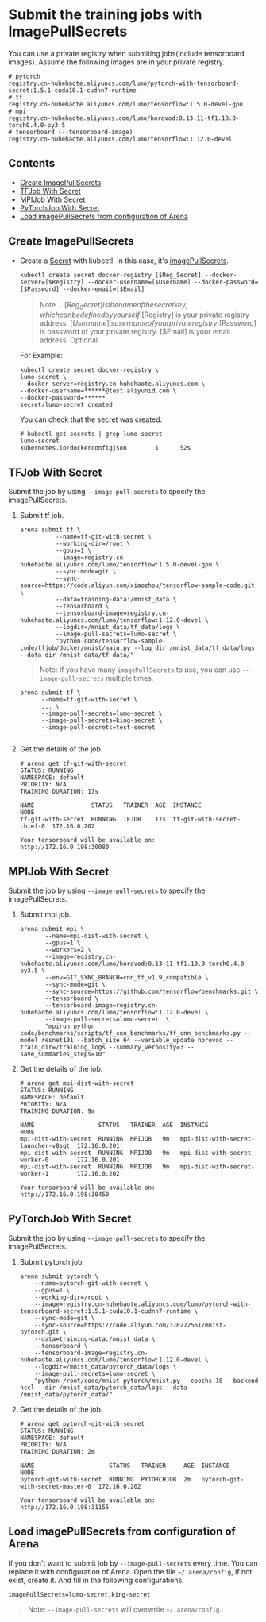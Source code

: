 # Submit the training jobs with ImagePullSecrets

You can use a private registry when submiting jobs(include tensorboard images).
Assume the following images are in your private registry.
```shell
# pytorch
registry.cn-huhehaote.aliyuncs.com/lumo/pytorch-with-tensorboard-secret:1.5.1-cuda10.1-cudnn7-runtime
# tf
registry.cn-huhehaote.aliyuncs.com/lumo/tensorflow:1.5.0-devel-gpu
# mpi
registry.cn-huhehaote.aliyuncs.com/lumo/horovod:0.13.11-tf1.10.0-torch0.4.0-py3.5
# tensorboard (--tensorboard-image)
registry.cn-huhehaote.aliyuncs.com/lumo/tensorflow:1.12.0-devel
```

## Contents
* <a href="#create_secret">Create ImagePullSecrets</a>
* <a href="#tfjob">TFJob With Secret</a>
* <a href="#mpijob">MPIJob With Secret</a>
* <a href="#pytorchjob">PyTorchJob With Secret</a>
* <a href="#arenaConfig">Load imagePullSecrets from configuration of Arena<a>


## <a name="create_secret">Create ImagePullSecrets</a>
* Create a [Secret](https://kubernetes.io/docs/concepts/configuration/secret/) with kubectl. In this case, it's [imagePullSecrets](https://kubernetes.io/docs/concepts/containers/images/). 
    ```shell script
    kubectl create secret docker-registry [$Reg_Secret] --docker-server=[$Registry] --docker-username=[$Username] --docker-password=[$Password] --docker-email=[$Email]
    ```
    > Note：
    > [$Reg_Secret] is the name of the secret key, which can be defined by yourself.
    > [$Registry] is your private registry address.
    > [$Username] is username of your private registry.
    > [$Password] is password of your private registry.
    > [$Email] is your email address, Optional.

    For Example:
    ```shell
    kubectl create secret docker-registry \
    lumo-secret \
    --docker-server=registry.cn-huhehaote.aliyuncs.com \
    --docker-username=******@test.aliyunid.com \
    --docker-password=******
    secret/lumo-secret created
    ```
    You can check that the secret was created.
    ```shell
    # kubectl get secrets | grep lumo-secret
    lumo-secret                                       kubernetes.io/dockerconfigjson        1      52s
    ```
  
## <a name="tfjob">TFJob With Secret</a> 
Submit the job by using `--image-pull-secrets` to specify the imagePullSecrets.
1. Submit tf job.
    ```shell
    arena submit tf \
              --name=tf-git-with-secret \
              --working-dir=/root \
              --gpus=1 \
              --image=registry.cn-huhehaote.aliyuncs.com/lumo/tensorflow:1.5.0-devel-gpu \
              --sync-mode=git \
              --sync-source=https://code.aliyun.com/xiaozhou/tensorflow-sample-code.git \
              --data=training-data:/mnist_data \
              --tensorboard \
              --tensorboard-image=registry.cn-huhehaote.aliyuncs.com/lumo/tensorflow:1.12.0-devel \
              --logdir=/mnist_data/tf_data/logs \
              --image-pull-secrets=lumo-secret \
              "python code/tensorflow-sample-code/tfjob/docker/mnist/main.py --log_dir /mnist_data/tf_data/logs  --data_dir /mnist_data/tf_data/"
    ```
   > Note:
   > If you have many `imagePullSecrets` to use, you can use `--image-pull-secrets` multiple times.
   ```shell
   arena submit tf \
         --name=tf-git-with-secret \
         ... \
         --image-pull-secrets=lumo-secret \
         --image-pull-secrets=king-secret \
         --image-pull-secrets=test-secret
         ...   
   ```
2. Get the details of the job.
   ```shell 
   # arena get tf-git-with-secret
   STATUS: RUNNING
   NAMESPACE: default
   PRIORITY: N/A
   TRAINING DURATION: 17s
   
   NAME                STATUS   TRAINER  AGE  INSTANCE                    NODE
   tf-git-with-secret  RUNNING  TFJOB    17s  tf-git-with-secret-chief-0  172.16.0.202
   
   Your tensorboard will be available on:
   http://172.16.0.198:30080
   ```
  
## <a name="mpijob">MPIJob With Secret</a>
Submit the job by using `--image-pull-secrets` to specify the imagePullSecrets.         
1. Submit mpi job.
   ```shell 
   arena submit mpi \
          --name=mpi-dist-with-secret \
          --gpus=1 \
          --workers=2 \
          --image=registry.cn-huhehaote.aliyuncs.com/lumo/horovod:0.13.11-tf1.10.0-torch0.4.0-py3.5 \
          --env=GIT_SYNC_BRANCH=cnn_tf_v1.9_compatible \
          --sync-mode=git \
          --sync-source=https://github.com/tensorflow/benchmarks.git \
          --tensorboard \
          --tensorboard-image=registry.cn-huhehaote.aliyuncs.com/lumo/tensorflow:1.12.0-devel \
          --image-pull-secrets=lumo-secret  \
          "mpirun python code/benchmarks/scripts/tf_cnn_benchmarks/tf_cnn_benchmarks.py --model resnet101 --batch_size 64 --variable_update horovod --train_dir=/training_logs --summary_verbosity=3 --save_summaries_steps=10"
   ```
2. Get the details of the job.
   ```shell 
   # arena get mpi-dist-with-secret
   STATUS: RUNNING
   NAMESPACE: default
   PRIORITY: N/A
   TRAINING DURATION: 9m
    
   NAME                  STATUS   TRAINER  AGE  INSTANCE                             NODE
   mpi-dist-with-secret  RUNNING  MPIJOB   9m   mpi-dist-with-secret-launcher-v8sgt  172.16.0.201
   mpi-dist-with-secret  RUNNING  MPIJOB   9m   mpi-dist-with-secret-worker-0        172.16.0.201
   mpi-dist-with-secret  RUNNING  MPIJOB   9m   mpi-dist-with-secret-worker-1        172.16.0.202
    
   Your tensorboard will be available on:
   http://172.16.0.198:30450
   ```

## <a name="pytorchjob">PyTorchJob With Secret</a>     
Submit the job by using `--image-pull-secrets` to specify the imagePullSecrets.  
1. Submit pytorch job.
   ```shell
   arena submit pytorch \
       --name=pytorch-git-with-secret \
       --gpus=1 \
       --working-dir=/root \
       --image=registry.cn-huhehaote.aliyuncs.com/lumo/pytorch-with-tensorboard-secret:1.5.1-cuda10.1-cudnn7-runtime \
       --sync-mode=git \
       --sync-source=https://code.aliyun.com/370272561/mnist-pytorch.git \
       --data=training-data:/mnist_data \
       --tensorboard \
       --tensorboard-image=registry.cn-huhehaote.aliyuncs.com/lumo/tensorflow:1.12.0-devel \
       --logdir=/mnist_data/pytorch_data/logs \
       --image-pull-secrets=lumo-secret \
       "python /root/code/mnist-pytorch/mnist.py --epochs 10 --backend nccl --dir /mnist_data/pytorch_data/logs --data /mnist_data/pytorch_data/"
   ```
2. Get the details of the job.
   ```shell 
   # arena get pytorch-git-with-secret
   STATUS: RUNNING
   NAMESPACE: default
   PRIORITY: N/A
   TRAINING DURATION: 2m
    
   NAME                     STATUS   TRAINER     AGE  INSTANCE                          NODE
   pytorch-git-with-secret  RUNNING  PYTORCHJOB  2m   pytorch-git-with-secret-master-0  172.16.0.202
    
   Your tensorboard will be available on:
   http://172.16.0.198:31155
   ```
## <a name="arenaConfig">Load imagePullSecrets from configuration of Arena</a>
If you don't want to submit job by `--image-pull-secrets` every time. You can replace it with configuration of Arena.
Open the file `~/.arena/config`, if not exist, create it. And fill in the following configurations.
```shell
imagePullSecrets=lumo-secret,king-secret
```
> Note:
> `--image-pull-secrets` will overwrite `~/.arena/config`.
